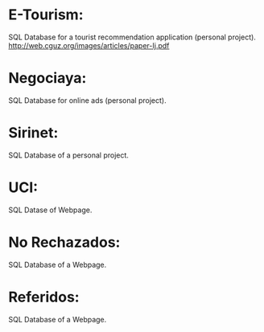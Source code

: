 # E-Tourism: 
SQL Database for a tourist recommendation application (personal project). http://web.cguz.org/images/articles/paper-Ij.pdf

# Negociaya: 
SQL Database for online ads (personal project).

# Sirinet: 
SQL Database of a personal project.

# UCI: 
SQL Datase of Webpage.

# No Rechazados: 
SQL Database of a Webpage.

# Referidos: 
SQL Database of a Webpage.
